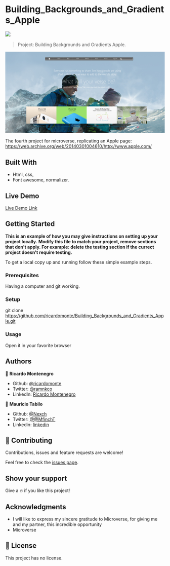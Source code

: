 # Building_Backgrounds_and_Gradients_Apple

![](https://img.shields.io/badge/Microverse-blueviolet)

> Project: Building Backgrounds and Gradients Apple.

![screenshot](./photos/Screenshot.jpg)

The fourth project for microverse, replicating an Apple page: https://web.archive.org/web/20140301004610/http://www.apple.com/

## Built With

- Html, css,
- Font awesome, normalizer.

## Live Demo

[Live Demo Link](https://ricardomonte.github.io/Building_Backgrounds_and_Gradients_Apple/. )


## Getting Started

**This is an example of how you may give instructions on setting up your project locally.**
**Modify this file to match your project, remove sections that don't apply. For example: delete the testing section if the currect project doesn't require testing.**


To get a local copy up and running follow these simple example steps.

### Prerequisites
Having a computer and git working.
### Setup
git clone https://github.com/ricardomonte/Building_Backgrounds_and_Gradients_Apple.git
### Usage
Open it in your favorite browser

## Authors

👤 **Ricardo Montenegro**

- Github: [@ricardomonte](https://github.com/ricardomonte)
- Twitter: [@ramnkco](https://twitter.com/ramnkco)
- LinkedIn: [Ricardo Montenegro](https://www.linkedin.com/in/ricardo-antonio-montenegro-nu%C3%B1ez-87a74944/)

👤 **Mauricio Tabilo**

- Github: [@Nexch](https://github.com/Nexch)
- Twitter: [@@MfinchT](https://twitter.com/MfinchT)
- Linkedin: [linkedin](www.linkedin.com/in/Nexch)

## 🤝 Contributing

Contributions, issues and feature requests are welcome!

Feel free to check the [issues page](issues/).

## Show your support

Give a :fire: if you like this project!

## Acknowledgments

- I will like to express my sincere gratitude to Microverse, for giving me and my partner, this incredible opportunity
- Microverse

## 📝 License

This project has no license.
